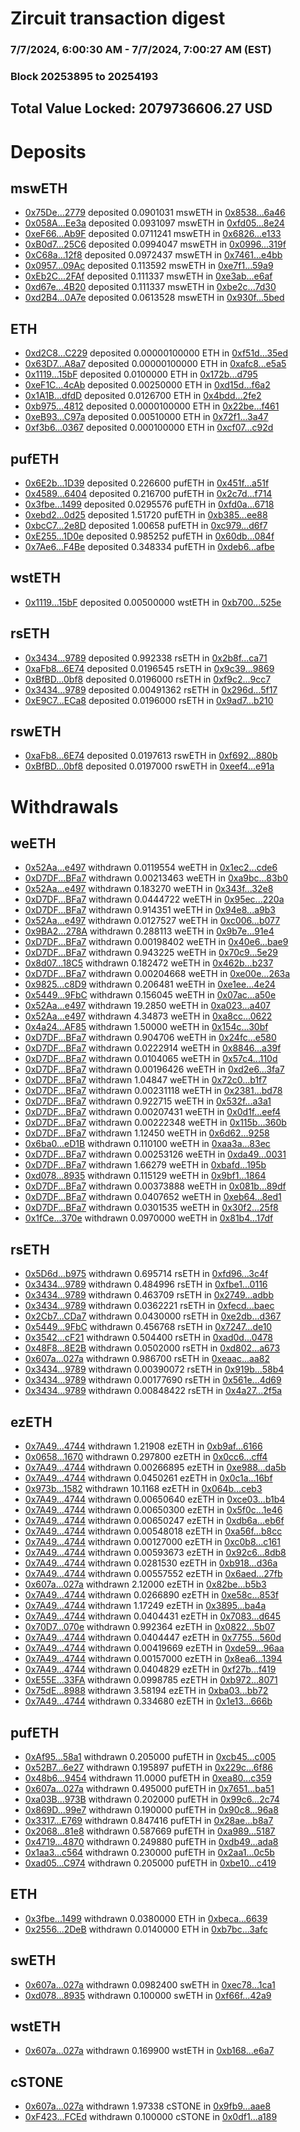 # Zircuit transaction digest
### 7/7/2024, 6:00:30 AM - 7/7/2024, 7:00:27 AM (EST)
### Block 20253895 to 20254193

## Total Value Locked: 2079736606.27 USD

# Deposits
## mswETH
- [0x75De...2779](https://etherscan.io/address/0x75Dec30FE71f7cc916a0B7A8b98A4E06dA892779) deposited 0.0901031 mswETH in [0x8538...6a46](https://etherscan.io/tx/0x75Dec30FE71f7cc916a0B7A8b98A4E06dA892779)
- [0x058A...Ee3a](https://etherscan.io/address/0x058A955DBF16931CB960D0EBBadc86C105F6Ee3a) deposited 0.0931097 mswETH in [0xfd05...8e24](https://etherscan.io/tx/0x058A955DBF16931CB960D0EBBadc86C105F6Ee3a)
- [0xeF66...Ab9F](https://etherscan.io/address/0xeF661C929EA813cF1D98C5Bd89809380e4C5Ab9F) deposited 0.0711241 mswETH in [0x6826...e133](https://etherscan.io/tx/0xeF661C929EA813cF1D98C5Bd89809380e4C5Ab9F)
- [0xB0d7...25C6](https://etherscan.io/address/0xB0d7BFad29467884d155bC1d793F3DF78F8125C6) deposited 0.0994047 mswETH in [0x0996...319f](https://etherscan.io/tx/0xB0d7BFad29467884d155bC1d793F3DF78F8125C6)
- [0xC68a...12f8](https://etherscan.io/address/0xC68a80e598334ebB5bA3B5055c682455345a12f8) deposited 0.0972437 mswETH in [0x7461...e4bb](https://etherscan.io/tx/0xC68a80e598334ebB5bA3B5055c682455345a12f8)
- [0x0957...09Ac](https://etherscan.io/address/0x095718Bc2F7fad9A1667550276eBCc53B38209Ac) deposited 0.113592 mswETH in [0xe7f1...59a9](https://etherscan.io/tx/0x095718Bc2F7fad9A1667550276eBCc53B38209Ac)
- [0xEb2C...2FAf](https://etherscan.io/address/0xEb2CDCf65f242f24f8c1CB18686bfdb271cc2FAf) deposited 0.111337 mswETH in [0xe3ab...e6af](https://etherscan.io/tx/0xEb2CDCf65f242f24f8c1CB18686bfdb271cc2FAf)
- [0xd67e...4B20](https://etherscan.io/address/0xd67e372f9E5Ba41b9305C8A26f7d2d0a3f564B20) deposited 0.111337 mswETH in [0xbe2c...7d30](https://etherscan.io/tx/0xd67e372f9E5Ba41b9305C8A26f7d2d0a3f564B20)
- [0xd2B4...0A7e](https://etherscan.io/address/0xd2B45E3490E7ffE8005A779Cd37E5cF9C2560A7e) deposited 0.0613528 mswETH in [0x930f...5bed](https://etherscan.io/tx/0xd2B45E3490E7ffE8005A779Cd37E5cF9C2560A7e)
## ETH
- [0xd2C8...C229](https://etherscan.io/address/0xd2C8bcdc422FD8Ba1A8b2aA912c57b017552C229) deposited 0.00000100000 ETH in [0xf51d...35ed](https://etherscan.io/tx/0xd2C8bcdc422FD8Ba1A8b2aA912c57b017552C229)
- [0x63D7...A8a7](https://etherscan.io/address/0x63D7806D1243bd6A0C2dA7e47581A03e5741A8a7) deposited 0.00000100000 ETH in [0xafc8...e5a5](https://etherscan.io/tx/0x63D7806D1243bd6A0C2dA7e47581A03e5741A8a7)
- [0x1119...15bF](https://etherscan.io/address/0x111937d72b14fc0b998038F4aB68737ccEEb15bF) deposited 0.0100000 ETH in [0x172b...d795](https://etherscan.io/tx/0x111937d72b14fc0b998038F4aB68737ccEEb15bF)
- [0xeF1C...4cAb](https://etherscan.io/address/0xeF1Cda7b8a02CF7Ac90773E89108993D176a4cAb) deposited 0.00250000 ETH in [0xd15d...f6a2](https://etherscan.io/tx/0xeF1Cda7b8a02CF7Ac90773E89108993D176a4cAb)
- [0x1A1B...dfdD](https://etherscan.io/address/0x1A1BB4ef208f98a554CEdFB36c96f50B2eA6dfdD) deposited 0.0126700 ETH in [0x4bdd...2fe2](https://etherscan.io/tx/0x1A1BB4ef208f98a554CEdFB36c96f50B2eA6dfdD)
- [0xb975...4812](https://etherscan.io/address/0xb975881764ED08ab9A3cFFcEC200Dc6Ce6224812) deposited 0.0000100000 ETH in [0x22be...f461](https://etherscan.io/tx/0xb975881764ED08ab9A3cFFcEC200Dc6Ce6224812)
- [0xeB93...C97a](https://etherscan.io/address/0xeB939516A1f91c2D386d435f3AdE8ac396E5C97a) deposited 0.00510000 ETH in [0x72f1...3a47](https://etherscan.io/tx/0xeB939516A1f91c2D386d435f3AdE8ac396E5C97a)
- [0xf3b6...0367](https://etherscan.io/address/0xf3b67c41f11f31d57A8A74FF68b0B103e2D30367) deposited 0.000100000 ETH in [0xcf07...c92d](https://etherscan.io/tx/0xf3b67c41f11f31d57A8A74FF68b0B103e2D30367)
## pufETH
- [0x6E2b...1D39](https://etherscan.io/address/0x6E2b77559C3aD2f1cb60277eA01B167b64381D39) deposited 0.226600 pufETH in [0x451f...a51f](https://etherscan.io/tx/0x6E2b77559C3aD2f1cb60277eA01B167b64381D39)
- [0x4589...6404](https://etherscan.io/address/0x4589a80eDE4Eb7f36eaf0C0eC829DadB13936404) deposited 0.216700 pufETH in [0x2c7d...f714](https://etherscan.io/tx/0x4589a80eDE4Eb7f36eaf0C0eC829DadB13936404)
- [0x3fbe...1499](https://etherscan.io/address/0x3fbec814094A3c0CfAAD97A7b5CBf954A0341499) deposited 0.0295576 pufETH in [0xfd0a...6718](https://etherscan.io/tx/0x3fbec814094A3c0CfAAD97A7b5CBf954A0341499)
- [0xebd2...0d25](https://etherscan.io/address/0xebd2fDBD6a0c5219039327E3F137d411Cd160d25) deposited 1.51720 pufETH in [0xb385...ee88](https://etherscan.io/tx/0xebd2fDBD6a0c5219039327E3F137d411Cd160d25)
- [0xbcC7...2e8D](https://etherscan.io/address/0xbcC7E71Ea1dfc94baA5352e179eA901f5A272e8D) deposited 1.00658 pufETH in [0xc979...d6f7](https://etherscan.io/tx/0xbcC7E71Ea1dfc94baA5352e179eA901f5A272e8D)
- [0xE255...1D0e](https://etherscan.io/address/0xE2551E8cab4b905a3Ec291ED59D1abe66b001D0e) deposited 0.985252 pufETH in [0x60db...084f](https://etherscan.io/tx/0xE2551E8cab4b905a3Ec291ED59D1abe66b001D0e)
- [0x7Ae6...F4Be](https://etherscan.io/address/0x7Ae6951B3AA84e24bcB857Fe833F876708fBF4Be) deposited 0.348334 pufETH in [0xdeb6...afbe](https://etherscan.io/tx/0x7Ae6951B3AA84e24bcB857Fe833F876708fBF4Be)
## wstETH
- [0x1119...15bF](https://etherscan.io/address/0x111937d72b14fc0b998038F4aB68737ccEEb15bF) deposited 0.00500000 wstETH in [0xb700...525e](https://etherscan.io/tx/0x111937d72b14fc0b998038F4aB68737ccEEb15bF)
## rsETH
- [0x3434...9789](https://etherscan.io/address/0x34349c5569e7B846c3558961552D2202760A9789) deposited 0.992338 rsETH in [0x2b8f...ca71](https://etherscan.io/tx/0x34349c5569e7B846c3558961552D2202760A9789)
- [0xaFb8...6E74](https://etherscan.io/address/0xaFb81C2E632a1FaD7D6B97cD5506Fb02c3C36E74) deposited 0.0196545 rsETH in [0x9c39...9869](https://etherscan.io/tx/0xaFb81C2E632a1FaD7D6B97cD5506Fb02c3C36E74)
- [0xBfBD...0bf8](https://etherscan.io/address/0xBfBDA7eC5e4eF6c28078eF2C7Cb536DCa9800bf8) deposited 0.0196000 rsETH in [0xf9c2...9cc7](https://etherscan.io/tx/0xBfBDA7eC5e4eF6c28078eF2C7Cb536DCa9800bf8)
- [0x3434...9789](https://etherscan.io/address/0x34349c5569e7B846c3558961552D2202760A9789) deposited 0.00491362 rsETH in [0x296d...5f17](https://etherscan.io/tx/0x34349c5569e7B846c3558961552D2202760A9789)
- [0xE9C7...ECa8](https://etherscan.io/address/0xE9C7A861D5b4F6BeF1862C1d8B5e9fd490E3ECa8) deposited 0.0196000 rsETH in [0x9ad7...b210](https://etherscan.io/tx/0xE9C7A861D5b4F6BeF1862C1d8B5e9fd490E3ECa8)
## rswETH
- [0xaFb8...6E74](https://etherscan.io/address/0xaFb81C2E632a1FaD7D6B97cD5506Fb02c3C36E74) deposited 0.0197613 rswETH in [0xf692...880b](https://etherscan.io/tx/0xaFb81C2E632a1FaD7D6B97cD5506Fb02c3C36E74)
- [0xBfBD...0bf8](https://etherscan.io/address/0xBfBDA7eC5e4eF6c28078eF2C7Cb536DCa9800bf8) deposited 0.0197000 rswETH in [0xeef4...e91a](https://etherscan.io/tx/0xBfBDA7eC5e4eF6c28078eF2C7Cb536DCa9800bf8)
# Withdrawals
## weETH
- [0x52Aa...e497](https://etherscan.io/address/0x52Aa899454998Be5b000Ad077a46Bbe360F4e497) withdrawn 0.0119554 weETH in [0x1ec2...cde6](https://etherscan.io/tx/0x52Aa899454998Be5b000Ad077a46Bbe360F4e497)
- [0xD7DF...BFa7](https://etherscan.io/address/0xD7DF7E085214743530afF339aFC420c7c720BFa7) withdrawn 0.00213463 weETH in [0xa9bc...83b0](https://etherscan.io/tx/0xD7DF7E085214743530afF339aFC420c7c720BFa7)
- [0x52Aa...e497](https://etherscan.io/address/0x52Aa899454998Be5b000Ad077a46Bbe360F4e497) withdrawn 0.183270 weETH in [0x343f...32e8](https://etherscan.io/tx/0x52Aa899454998Be5b000Ad077a46Bbe360F4e497)
- [0xD7DF...BFa7](https://etherscan.io/address/0xD7DF7E085214743530afF339aFC420c7c720BFa7) withdrawn 0.0444722 weETH in [0x95ec...220a](https://etherscan.io/tx/0xD7DF7E085214743530afF339aFC420c7c720BFa7)
- [0xD7DF...BFa7](https://etherscan.io/address/0xD7DF7E085214743530afF339aFC420c7c720BFa7) withdrawn 0.914351 weETH in [0x94e8...a9b3](https://etherscan.io/tx/0xD7DF7E085214743530afF339aFC420c7c720BFa7)
- [0x52Aa...e497](https://etherscan.io/address/0x52Aa899454998Be5b000Ad077a46Bbe360F4e497) withdrawn 0.0127527 weETH in [0xc006...b077](https://etherscan.io/tx/0x52Aa899454998Be5b000Ad077a46Bbe360F4e497)
- [0x9BA2...278A](https://etherscan.io/address/0x9BA2f3bd4cfB2A7b3593c86dF03097506dBc278A) withdrawn 0.288113 weETH in [0x9b7e...91e4](https://etherscan.io/tx/0x9BA2f3bd4cfB2A7b3593c86dF03097506dBc278A)
- [0xD7DF...BFa7](https://etherscan.io/address/0xD7DF7E085214743530afF339aFC420c7c720BFa7) withdrawn 0.00198402 weETH in [0x40e6...bae9](https://etherscan.io/tx/0xD7DF7E085214743530afF339aFC420c7c720BFa7)
- [0xD7DF...BFa7](https://etherscan.io/address/0xD7DF7E085214743530afF339aFC420c7c720BFa7) withdrawn 0.943225 weETH in [0x70c9...5e29](https://etherscan.io/tx/0xD7DF7E085214743530afF339aFC420c7c720BFa7)
- [0x8d07...18C5](https://etherscan.io/address/0x8d071760BA9F56836fD38bFD34dE46e8bee718C5) withdrawn 0.182472 weETH in [0x462b...b237](https://etherscan.io/tx/0x8d071760BA9F56836fD38bFD34dE46e8bee718C5)
- [0xD7DF...BFa7](https://etherscan.io/address/0xD7DF7E085214743530afF339aFC420c7c720BFa7) withdrawn 0.00204668 weETH in [0xe00e...263a](https://etherscan.io/tx/0xD7DF7E085214743530afF339aFC420c7c720BFa7)
- [0x9825...c8D9](https://etherscan.io/address/0x98250CBe27828D76eF3a7c4e437C205c4389c8D9) withdrawn 0.206481 weETH in [0xe1ee...4e24](https://etherscan.io/tx/0x98250CBe27828D76eF3a7c4e437C205c4389c8D9)
- [0x5449...9FbC](https://etherscan.io/address/0x544917795a4e1086eF9d2498d11C21ebD8919FbC) withdrawn 0.156045 weETH in [0x07ac...a50e](https://etherscan.io/tx/0x544917795a4e1086eF9d2498d11C21ebD8919FbC)
- [0x52Aa...e497](https://etherscan.io/address/0x52Aa899454998Be5b000Ad077a46Bbe360F4e497) withdrawn 19.2850 weETH in [0xa023...a407](https://etherscan.io/tx/0x52Aa899454998Be5b000Ad077a46Bbe360F4e497)
- [0x52Aa...e497](https://etherscan.io/address/0x52Aa899454998Be5b000Ad077a46Bbe360F4e497) withdrawn 4.34873 weETH in [0xa8cc...0622](https://etherscan.io/tx/0x52Aa899454998Be5b000Ad077a46Bbe360F4e497)
- [0x4a24...AF85](https://etherscan.io/address/0x4a24955a066D837D76A569534236D579891CAF85) withdrawn 1.50000 weETH in [0x154c...30bf](https://etherscan.io/tx/0x4a24955a066D837D76A569534236D579891CAF85)
- [0xD7DF...BFa7](https://etherscan.io/address/0xD7DF7E085214743530afF339aFC420c7c720BFa7) withdrawn 0.904706 weETH in [0x24fc...e580](https://etherscan.io/tx/0xD7DF7E085214743530afF339aFC420c7c720BFa7)
- [0xD7DF...BFa7](https://etherscan.io/address/0xD7DF7E085214743530afF339aFC420c7c720BFa7) withdrawn 0.0222914 weETH in [0x8846...a39f](https://etherscan.io/tx/0xD7DF7E085214743530afF339aFC420c7c720BFa7)
- [0xD7DF...BFa7](https://etherscan.io/address/0xD7DF7E085214743530afF339aFC420c7c720BFa7) withdrawn 0.0104065 weETH in [0x57c4...110d](https://etherscan.io/tx/0xD7DF7E085214743530afF339aFC420c7c720BFa7)
- [0xD7DF...BFa7](https://etherscan.io/address/0xD7DF7E085214743530afF339aFC420c7c720BFa7) withdrawn 0.00196426 weETH in [0xd2e6...3fa7](https://etherscan.io/tx/0xD7DF7E085214743530afF339aFC420c7c720BFa7)
- [0xD7DF...BFa7](https://etherscan.io/address/0xD7DF7E085214743530afF339aFC420c7c720BFa7) withdrawn 1.04847 weETH in [0x72c0...b1f7](https://etherscan.io/tx/0xD7DF7E085214743530afF339aFC420c7c720BFa7)
- [0xD7DF...BFa7](https://etherscan.io/address/0xD7DF7E085214743530afF339aFC420c7c720BFa7) withdrawn 0.00231118 weETH in [0x2381...bd78](https://etherscan.io/tx/0xD7DF7E085214743530afF339aFC420c7c720BFa7)
- [0xD7DF...BFa7](https://etherscan.io/address/0xD7DF7E085214743530afF339aFC420c7c720BFa7) withdrawn 0.922715 weETH in [0x532f...a3a1](https://etherscan.io/tx/0xD7DF7E085214743530afF339aFC420c7c720BFa7)
- [0xD7DF...BFa7](https://etherscan.io/address/0xD7DF7E085214743530afF339aFC420c7c720BFa7) withdrawn 0.00207431 weETH in [0x0d1f...eef4](https://etherscan.io/tx/0xD7DF7E085214743530afF339aFC420c7c720BFa7)
- [0xD7DF...BFa7](https://etherscan.io/address/0xD7DF7E085214743530afF339aFC420c7c720BFa7) withdrawn 0.00222348 weETH in [0x115b...360b](https://etherscan.io/tx/0xD7DF7E085214743530afF339aFC420c7c720BFa7)
- [0xD7DF...BFa7](https://etherscan.io/address/0xD7DF7E085214743530afF339aFC420c7c720BFa7) withdrawn 1.12450 weETH in [0x6d62...9258](https://etherscan.io/tx/0xD7DF7E085214743530afF339aFC420c7c720BFa7)
- [0x6ba0...eD1B](https://etherscan.io/address/0x6ba04490dD01b5B62e2F55Cd4a91743EF254eD1B) withdrawn 0.110100 weETH in [0xaa3a...83ec](https://etherscan.io/tx/0x6ba04490dD01b5B62e2F55Cd4a91743EF254eD1B)
- [0xD7DF...BFa7](https://etherscan.io/address/0xD7DF7E085214743530afF339aFC420c7c720BFa7) withdrawn 0.00253126 weETH in [0xda49...0031](https://etherscan.io/tx/0xD7DF7E085214743530afF339aFC420c7c720BFa7)
- [0xD7DF...BFa7](https://etherscan.io/address/0xD7DF7E085214743530afF339aFC420c7c720BFa7) withdrawn 1.66279 weETH in [0xbafd...195b](https://etherscan.io/tx/0xD7DF7E085214743530afF339aFC420c7c720BFa7)
- [0xd078...8935](https://etherscan.io/address/0xd07814703c93Ba6213fc6efd67E9F665F6eC8935) withdrawn 0.115129 weETH in [0x9bf1...1864](https://etherscan.io/tx/0xd07814703c93Ba6213fc6efd67E9F665F6eC8935)
- [0xD7DF...BFa7](https://etherscan.io/address/0xD7DF7E085214743530afF339aFC420c7c720BFa7) withdrawn 0.00373888 weETH in [0x081b...89df](https://etherscan.io/tx/0xD7DF7E085214743530afF339aFC420c7c720BFa7)
- [0xD7DF...BFa7](https://etherscan.io/address/0xD7DF7E085214743530afF339aFC420c7c720BFa7) withdrawn 0.0407652 weETH in [0xeb64...8ed1](https://etherscan.io/tx/0xD7DF7E085214743530afF339aFC420c7c720BFa7)
- [0xD7DF...BFa7](https://etherscan.io/address/0xD7DF7E085214743530afF339aFC420c7c720BFa7) withdrawn 0.0301535 weETH in [0x30f2...25f8](https://etherscan.io/tx/0xD7DF7E085214743530afF339aFC420c7c720BFa7)
- [0x1fCe...370e](https://etherscan.io/address/0x1fCe86d6502a43E8558FE3fCDCF79cA01872370e) withdrawn 0.0970000 weETH in [0x81b4...17df](https://etherscan.io/tx/0x1fCe86d6502a43E8558FE3fCDCF79cA01872370e)
## rsETH
- [0x5D6d...b975](https://etherscan.io/address/0x5D6dafA66bACBe9a5D99f35286911e44Ab8Bb975) withdrawn 0.695714 rsETH in [0xfd96...3c4f](https://etherscan.io/tx/0x5D6dafA66bACBe9a5D99f35286911e44Ab8Bb975)
- [0x3434...9789](https://etherscan.io/address/0x34349c5569e7B846c3558961552D2202760A9789) withdrawn 0.484996 rsETH in [0xfbe1...0116](https://etherscan.io/tx/0x34349c5569e7B846c3558961552D2202760A9789)
- [0x3434...9789](https://etherscan.io/address/0x34349c5569e7B846c3558961552D2202760A9789) withdrawn 0.463709 rsETH in [0x2749...adbb](https://etherscan.io/tx/0x34349c5569e7B846c3558961552D2202760A9789)
- [0x3434...9789](https://etherscan.io/address/0x34349c5569e7B846c3558961552D2202760A9789) withdrawn 0.0362221 rsETH in [0xfecd...baec](https://etherscan.io/tx/0x34349c5569e7B846c3558961552D2202760A9789)
- [0x2Cb7...CDa7](https://etherscan.io/address/0x2Cb7aC410532E0900757cf74DE562EA1FE27CDa7) withdrawn 0.0430000 rsETH in [0xe2db...d367](https://etherscan.io/tx/0x2Cb7aC410532E0900757cf74DE562EA1FE27CDa7)
- [0x5449...9FbC](https://etherscan.io/address/0x544917795a4e1086eF9d2498d11C21ebD8919FbC) withdrawn 0.456768 rsETH in [0x7247...de10](https://etherscan.io/tx/0x544917795a4e1086eF9d2498d11C21ebD8919FbC)
- [0x3542...cF21](https://etherscan.io/address/0x354212DBBb09669B938C6dC9C4B83923F4CccF21) withdrawn 0.504400 rsETH in [0xad0d...0478](https://etherscan.io/tx/0x354212DBBb09669B938C6dC9C4B83923F4CccF21)
- [0x48F8...8E2B](https://etherscan.io/address/0x48F8914CcF50Eecd1b2744C8cAe6F165284f8E2B) withdrawn 0.0502000 rsETH in [0xd802...a673](https://etherscan.io/tx/0x48F8914CcF50Eecd1b2744C8cAe6F165284f8E2B)
- [0x607a...027a](https://etherscan.io/address/0x607a1FbAB3B731E58d5106026707549077cA027a) withdrawn 0.986700 rsETH in [0xeaac...aa82](https://etherscan.io/tx/0x607a1FbAB3B731E58d5106026707549077cA027a)
- [0x3434...9789](https://etherscan.io/address/0x34349c5569e7B846c3558961552D2202760A9789) withdrawn 0.00390072 rsETH in [0x919b...58b4](https://etherscan.io/tx/0x34349c5569e7B846c3558961552D2202760A9789)
- [0x3434...9789](https://etherscan.io/address/0x34349c5569e7B846c3558961552D2202760A9789) withdrawn 0.00177690 rsETH in [0x561e...4d69](https://etherscan.io/tx/0x34349c5569e7B846c3558961552D2202760A9789)
- [0x3434...9789](https://etherscan.io/address/0x34349c5569e7B846c3558961552D2202760A9789) withdrawn 0.00848422 rsETH in [0x4a27...2f5a](https://etherscan.io/tx/0x34349c5569e7B846c3558961552D2202760A9789)
## ezETH
- [0x7A49...4744](https://etherscan.io/address/0x7A493Be5c2ce014cD049Bf178a1ac0Db1B434744) withdrawn 1.21908 ezETH in [0xb9af...6166](https://etherscan.io/tx/0x7A493Be5c2ce014cD049Bf178a1ac0Db1B434744)
- [0x0658...1670](https://etherscan.io/address/0x065849CDB1BC2c19bA465E527d73EAf68aA21670) withdrawn 0.297800 ezETH in [0x0cc6...cff4](https://etherscan.io/tx/0x065849CDB1BC2c19bA465E527d73EAf68aA21670)
- [0x7A49...4744](https://etherscan.io/address/0x7A493Be5c2ce014cD049Bf178a1ac0Db1B434744) withdrawn 0.00266895 ezETH in [0xe988...da5b](https://etherscan.io/tx/0x7A493Be5c2ce014cD049Bf178a1ac0Db1B434744)
- [0x7A49...4744](https://etherscan.io/address/0x7A493Be5c2ce014cD049Bf178a1ac0Db1B434744) withdrawn 0.0450261 ezETH in [0x0c1a...16bf](https://etherscan.io/tx/0x7A493Be5c2ce014cD049Bf178a1ac0Db1B434744)
- [0x973b...1582](https://etherscan.io/address/0x973be670e5Eef5A2eB34BF9718b69CEDF6331582) withdrawn 10.1168 ezETH in [0x064b...ceb3](https://etherscan.io/tx/0x973be670e5Eef5A2eB34BF9718b69CEDF6331582)
- [0x7A49...4744](https://etherscan.io/address/0x7A493Be5c2ce014cD049Bf178a1ac0Db1B434744) withdrawn 0.00650640 ezETH in [0xce03...b1b4](https://etherscan.io/tx/0x7A493Be5c2ce014cD049Bf178a1ac0Db1B434744)
- [0x7A49...4744](https://etherscan.io/address/0x7A493Be5c2ce014cD049Bf178a1ac0Db1B434744) withdrawn 0.00650300 ezETH in [0x5f0c...1e46](https://etherscan.io/tx/0x7A493Be5c2ce014cD049Bf178a1ac0Db1B434744)
- [0x7A49...4744](https://etherscan.io/address/0x7A493Be5c2ce014cD049Bf178a1ac0Db1B434744) withdrawn 0.00650247 ezETH in [0xdb6a...eb6f](https://etherscan.io/tx/0x7A493Be5c2ce014cD049Bf178a1ac0Db1B434744)
- [0x7A49...4744](https://etherscan.io/address/0x7A493Be5c2ce014cD049Bf178a1ac0Db1B434744) withdrawn 0.00548018 ezETH in [0xa56f...b8cc](https://etherscan.io/tx/0x7A493Be5c2ce014cD049Bf178a1ac0Db1B434744)
- [0x7A49...4744](https://etherscan.io/address/0x7A493Be5c2ce014cD049Bf178a1ac0Db1B434744) withdrawn 0.00127000 ezETH in [0xc0b8...c161](https://etherscan.io/tx/0x7A493Be5c2ce014cD049Bf178a1ac0Db1B434744)
- [0x7A49...4744](https://etherscan.io/address/0x7A493Be5c2ce014cD049Bf178a1ac0Db1B434744) withdrawn 0.00593673 ezETH in [0x92c6...8db8](https://etherscan.io/tx/0x7A493Be5c2ce014cD049Bf178a1ac0Db1B434744)
- [0x7A49...4744](https://etherscan.io/address/0x7A493Be5c2ce014cD049Bf178a1ac0Db1B434744) withdrawn 0.0281530 ezETH in [0xb918...d36a](https://etherscan.io/tx/0x7A493Be5c2ce014cD049Bf178a1ac0Db1B434744)
- [0x7A49...4744](https://etherscan.io/address/0x7A493Be5c2ce014cD049Bf178a1ac0Db1B434744) withdrawn 0.00557552 ezETH in [0x6aed...27fb](https://etherscan.io/tx/0x7A493Be5c2ce014cD049Bf178a1ac0Db1B434744)
- [0x607a...027a](https://etherscan.io/address/0x607a1FbAB3B731E58d5106026707549077cA027a) withdrawn 2.12000 ezETH in [0x82be...b5b3](https://etherscan.io/tx/0x607a1FbAB3B731E58d5106026707549077cA027a)
- [0x7A49...4744](https://etherscan.io/address/0x7A493Be5c2ce014cD049Bf178a1ac0Db1B434744) withdrawn 0.0266890 ezETH in [0xe58c...853f](https://etherscan.io/tx/0x7A493Be5c2ce014cD049Bf178a1ac0Db1B434744)
- [0x7A49...4744](https://etherscan.io/address/0x7A493Be5c2ce014cD049Bf178a1ac0Db1B434744) withdrawn 1.17249 ezETH in [0x3895...ba4a](https://etherscan.io/tx/0x7A493Be5c2ce014cD049Bf178a1ac0Db1B434744)
- [0x7A49...4744](https://etherscan.io/address/0x7A493Be5c2ce014cD049Bf178a1ac0Db1B434744) withdrawn 0.0404431 ezETH in [0x7083...d645](https://etherscan.io/tx/0x7A493Be5c2ce014cD049Bf178a1ac0Db1B434744)
- [0x70D7...070e](https://etherscan.io/address/0x70D7060C76f8D8A20F8553ae3EFc12E048A8070e) withdrawn 0.992364 ezETH in [0x0822...5b07](https://etherscan.io/tx/0x70D7060C76f8D8A20F8553ae3EFc12E048A8070e)
- [0x7A49...4744](https://etherscan.io/address/0x7A493Be5c2ce014cD049Bf178a1ac0Db1B434744) withdrawn 0.0404447 ezETH in [0x7755...560d](https://etherscan.io/tx/0x7A493Be5c2ce014cD049Bf178a1ac0Db1B434744)
- [0x7A49...4744](https://etherscan.io/address/0x7A493Be5c2ce014cD049Bf178a1ac0Db1B434744) withdrawn 0.00419669 ezETH in [0xde59...96aa](https://etherscan.io/tx/0x7A493Be5c2ce014cD049Bf178a1ac0Db1B434744)
- [0x7A49...4744](https://etherscan.io/address/0x7A493Be5c2ce014cD049Bf178a1ac0Db1B434744) withdrawn 0.00157000 ezETH in [0x8ea6...1394](https://etherscan.io/tx/0x7A493Be5c2ce014cD049Bf178a1ac0Db1B434744)
- [0x7A49...4744](https://etherscan.io/address/0x7A493Be5c2ce014cD049Bf178a1ac0Db1B434744) withdrawn 0.0404829 ezETH in [0xf27b...f419](https://etherscan.io/tx/0x7A493Be5c2ce014cD049Bf178a1ac0Db1B434744)
- [0xE55E...33FA](https://etherscan.io/address/0xE55E30BfA9C7fe052dA022b4a71baB28c5c833FA) withdrawn 0.0998785 ezETH in [0xb972...8071](https://etherscan.io/tx/0xE55E30BfA9C7fe052dA022b4a71baB28c5c833FA)
- [0x75dE...8988](https://etherscan.io/address/0x75dEDbB728234A164D5c1623964622EA12328988) withdrawn 3.58194 ezETH in [0xba03...bb72](https://etherscan.io/tx/0x75dEDbB728234A164D5c1623964622EA12328988)
- [0x7A49...4744](https://etherscan.io/address/0x7A493Be5c2ce014cD049Bf178a1ac0Db1B434744) withdrawn 0.334680 ezETH in [0x1e13...666b](https://etherscan.io/tx/0x7A493Be5c2ce014cD049Bf178a1ac0Db1B434744)
## pufETH
- [0xAf95...58a1](https://etherscan.io/address/0xAf95F6614810B11Dfbf7dcFB98e90215A48058a1) withdrawn 0.205000 pufETH in [0xcb45...c005](https://etherscan.io/tx/0xAf95F6614810B11Dfbf7dcFB98e90215A48058a1)
- [0x52B7...6e27](https://etherscan.io/address/0x52B75F9AB3Ed4E5549622DAe5e89Ba7049456e27) withdrawn 0.195897 pufETH in [0x229c...6f86](https://etherscan.io/tx/0x52B75F9AB3Ed4E5549622DAe5e89Ba7049456e27)
- [0x48b6...9454](https://etherscan.io/address/0x48b63725B0111C1BD9F36d777fE5CD5C3A3E9454) withdrawn 11.0000 pufETH in [0xea80...c359](https://etherscan.io/tx/0x48b63725B0111C1BD9F36d777fE5CD5C3A3E9454)
- [0x607a...027a](https://etherscan.io/address/0x607a1FbAB3B731E58d5106026707549077cA027a) withdrawn 0.495000 pufETH in [0x7651...ba51](https://etherscan.io/tx/0x607a1FbAB3B731E58d5106026707549077cA027a)
- [0xa03B...973B](https://etherscan.io/address/0xa03B505535634945a7280f6F313b2A8e3251973B) withdrawn 0.202000 pufETH in [0x99c6...2c74](https://etherscan.io/tx/0xa03B505535634945a7280f6F313b2A8e3251973B)
- [0x869D...99e7](https://etherscan.io/address/0x869Db11160F99a4C6cfcfAe44f70022b22b199e7) withdrawn 0.190000 pufETH in [0x90c8...96a8](https://etherscan.io/tx/0x869Db11160F99a4C6cfcfAe44f70022b22b199e7)
- [0x3317...E769](https://etherscan.io/address/0x3317b15136EaA9e17FfadaD0AA911FB8ec37E769) withdrawn 0.847416 pufETH in [0x28ae...b8a7](https://etherscan.io/tx/0x3317b15136EaA9e17FfadaD0AA911FB8ec37E769)
- [0x2068...81e8](https://etherscan.io/address/0x206884CAd656298f3cB333b4A9aFAAdD085381e8) withdrawn 0.587669 pufETH in [0xa989...5187](https://etherscan.io/tx/0x206884CAd656298f3cB333b4A9aFAAdD085381e8)
- [0x4719...4870](https://etherscan.io/address/0x471929686C4B893101BaA7154DA1F1cAA99d4870) withdrawn 0.249880 pufETH in [0xdb49...ada8](https://etherscan.io/tx/0x471929686C4B893101BaA7154DA1F1cAA99d4870)
- [0x1aa3...c564](https://etherscan.io/address/0x1aa30BFeCdec590A90d5B43CA9D717FCAE92c564) withdrawn 0.230000 pufETH in [0x2aa1...0c5b](https://etherscan.io/tx/0x1aa30BFeCdec590A90d5B43CA9D717FCAE92c564)
- [0xad05...C974](https://etherscan.io/address/0xad057FfdB3f98E0bC2B079894B8e5E52a00eC974) withdrawn 0.205000 pufETH in [0xbe10...c419](https://etherscan.io/tx/0xad057FfdB3f98E0bC2B079894B8e5E52a00eC974)
## ETH
- [0x3fbe...1499](https://etherscan.io/address/0x3fbec814094A3c0CfAAD97A7b5CBf954A0341499) withdrawn 0.0380000 ETH in [0xbeca...6639](https://etherscan.io/tx/0x3fbec814094A3c0CfAAD97A7b5CBf954A0341499)
- [0x2556...2DeB](https://etherscan.io/address/0x2556E8315AE9E0638C11A40EA643A511E1f32DeB) withdrawn 0.0140000 ETH in [0xb7bc...3afc](https://etherscan.io/tx/0x2556E8315AE9E0638C11A40EA643A511E1f32DeB)
## swETH
- [0x607a...027a](https://etherscan.io/address/0x607a1FbAB3B731E58d5106026707549077cA027a) withdrawn 0.0982400 swETH in [0xec78...1ca1](https://etherscan.io/tx/0x607a1FbAB3B731E58d5106026707549077cA027a)
- [0xd078...8935](https://etherscan.io/address/0xd07814703c93Ba6213fc6efd67E9F665F6eC8935) withdrawn 0.100000 swETH in [0xf66f...42a9](https://etherscan.io/tx/0xd07814703c93Ba6213fc6efd67E9F665F6eC8935)
## wstETH
- [0x607a...027a](https://etherscan.io/address/0x607a1FbAB3B731E58d5106026707549077cA027a) withdrawn 0.169900 wstETH in [0xb168...e6a7](https://etherscan.io/tx/0x607a1FbAB3B731E58d5106026707549077cA027a)
## cSTONE
- [0x607a...027a](https://etherscan.io/address/0x607a1FbAB3B731E58d5106026707549077cA027a) withdrawn 1.97338 cSTONE in [0x9fb9...aae8](https://etherscan.io/tx/0x607a1FbAB3B731E58d5106026707549077cA027a)
- [0xF423...FCEd](https://etherscan.io/address/0xF423f82AF87cA2d3F335Be1DafF376E3a431FCEd) withdrawn 0.100000 cSTONE in [0x0df1...a189](https://etherscan.io/tx/0xF423f82AF87cA2d3F335Be1DafF376E3a431FCEd)
